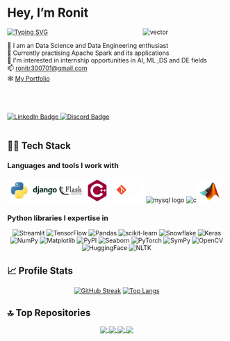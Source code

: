 <h1> Hey, I’m Ronit </h1>

<img src="https://raw.githubusercontent.com/ronitroy30/ronitroy30/main/images/hand-coding-concept-illustration_114360-8113.jpg.avif" width="38%" alt="vector" align="right"> 

[![Typing SVG](https://readme-typing-svg.demolab.com/?lines=Student👨🏻‍🎓;Coder+💻)](https://git.io/typing-svg)
<div align = "left">
  
  👀 I am an Data Science and Data Engineering enthusiast\
  🤖 Currently practising Apache Spark and its applications\
  📖 I'm interested in internship opportunities in AI, ML ,DS and DE fields\
  📫 ronitr300701@gmail.com\
  🕸️ <a href = "https://ronitroy30.github.io/portfolio/">My Portfolio</a>

  </div>
<br>
<br>
<br>

<div id="badges" align = "left">

  <a href="https://www.linkedin.com/in/ronit-roy-1602681b2/">
    <img src="https://img.shields.io/badge/LinkedIn-0072b1?style=for-the-badge&logo=linkedin&logoColor=white" alt="LinkedIn Badge"/>
  </a>
  <a href="https://discord.com/channels/@me/maverick00886">
    <img src="https://img.shields.io/badge/Discord-7289DA?style=for-the-badge&logo=Discord&logoColor=white" alt="Discord Badge"/>
  </a>
   <!--- 
  <a href="https://www.hackerrank.com/">
    <img src="https://img.shields.io/badge/HackerRank-Green?style=for-the-badge&logo=hackerrank&logoColor=black" alt="HackerRank Badge"/>
  </a>
  <a href="https://www.codechef.com/users/">
    <img src="https://img.shields.io/badge/Codechef-brown?style=for-the-badge&logo=codechef&logoColor=white" alt="Codechef Badge"/>
  </a>) --->
</div>

<br>

## 👩‍💻 Tech Stack
### Languages and tools I work with
<div>
<img height="55" alt="python" src="https://raw.githubusercontent.com/github/explore/80688e429a7d4ef2fca1e82350fe8e3517d3494d/topics/python/python.png">
<img height="55" alt="django" src="https://raw.githubusercontent.com/github/explore/80688e429a7d4ef2fca1e82350fe8e3517d3494d/topics/django/django.png">
<img height="55" alt="flask" src="https://raw.githubusercontent.com/github/explore/80688e429a7d4ef2fca1e82350fe8e3517d3494d/topics/flask/flask.png">
<img height="55" alt="cpp" src="images/534-5342172_c-language-course-c-logo-removebg-preview (1).png">
<img width="75" alt="git" src="./images/git-removebg-preview.png">
<img height = "45" src="https://cdn.jsdelivr.net/gh/devicons/devicon/icons/mysql/mysql-original.svg" height="30" alt="mysql logo">
<img height="50" alt="c" src="https://fekir.info/img/c-logo.png">
<img height="48" alt="matlab" src="./images/Matlab1-removebg-preview-removebg-preview.png">
</div>

### Python libraries I expertise in
<div align = "center">
  
![Streamlit](https://img.shields.io/badge/Streamlit-royalblue.svg?style=for-the-badge&logo=Streamlit&logoColor=white)
![TensorFlow](https://img.shields.io/badge/TensorFlow-%23FF6F00.svg?style=for-the-badge&logo=TensorFlow&logoColor=white)
![Pandas](https://img.shields.io/badge/pandas-%23150458.svg?style=for-the-badge&logo=pandas&logoColor=white)
![scikit-learn](https://img.shields.io/badge/scikit--learn-%23F7931E.svg?style=for-the-badge&logo=scikit-learn&logoColor=white)
![Snowflake](https://img.shields.io/badge/snowflake-blue.svg?style=for-the-badge&logo=snowflake&logoColor=white)
![Keras](https://img.shields.io/badge/Keras-%23D00000.svg?style=for-the-badge&logo=Keras&logoColor=white)
![NumPy](https://img.shields.io/badge/numpy-%23013243.svg?style=for-the-badge&logo=numpy&logoColor=white)
![Matplotlib](https://img.shields.io/badge/matplotlib-orange.svg?style=for-the-badge&logo=matplotlib&logoColor=white)
![PyPI](https://img.shields.io/badge/PyPI-purple.svg?style=for-the-badge&logo=PyPI&logoColor=white)
![Seaborn](https://img.shields.io/badge/Seaborn-red.svg?style=for-the-badge&logo=Seaborn&logoColor=white)
![PyTorch](https://img.shields.io/badge/PyTorch-darkpink.svg?style=for-the-badge&logo=PyTorch&logoColor=white)
![SymPy](https://img.shields.io/badge/SymPy-teal.svg?style=for-the-badge&logo=Sympy&logoColor=white)
![OpenCV](https://img.shields.io/badge/OpenCV-coral.svg?style=for-the-badge&logo=OpenCV&logoColor=white)
![HuggingFace](https://img.shields.io/badge/HuggingFace-yellow.svg?style=for-the-badge&logo=HuggingFace&logoColor=white)
![NLTK](https://img.shields.io/badge/NLTK-grey.svg?style=for-the-badge&logo=NLTK&logoColor=white)

<!--[![Ronit's GitHub | Dependencies](https://stats.quine.sh/ronitroy30/dependencies?theme=dark)](https://quine.sh?utm_source=widgets&utm_campaign=ronitroy30)-->

</div>


## 📈 Profile Stats
<div align = "center">
  
[![GitHub Streak](http://github-readme-streak-stats.herokuapp.com?user=ronitroy30&theme=transparent&hide_border=true)](https://git.io/streak-stats)           [![Top Langs](https://github-readme-stats.vercel.app/api/top-langs/?username=ronitroy30&layout=compact&theme=transparent&hide_border=true)](https://github.com/ronitroy30/github-readme-stats)


</div>

## 🔝 Top Repositories
<div align = "center">
<a href="https://github.com/ronitroy30/Spotify-ETL-Pipeline">
  <img align="center" src="https://github-readme-stats.vercel.app/api/pin/?username=ronitroy30&repo=Spotify-ETL-Pipeline&theme=transparent" />
</a>
<a href="https://github.com/ronitroy30/Energy-consumption">
  <img align="center" src="https://github-readme-stats.vercel.app/api/pin/?username=ronitroy30&repo=Energy-consumption&theme=transparent" />
</a>
<a href="https://github.com/ronitroy30/Fandango-Analysis">
  <img align="center" src="https://github-readme-stats.vercel.app/api/pin/?username=ronitroy30&repo=Fandango-Analysis&theme=transparent" />
</a>
<a href="https://github.com/ronitroy30/Inventory-Management-System">
  <img align="center" src="https://github-readme-stats.vercel.app/api/pin/?username=ronitroy30&repo=Inventory-Management-System&theme=transparent" />
</a>
</div>

<!---
ronitroy30/ronitroy30 is a ✨ special ✨ repository because its `README.md` (this file) appears on your GitHub profile.
You can click the Preview link to take a look at your changes.
--->
